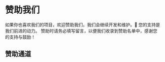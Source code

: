 # 赞助我们

如果你也喜欢我们的项目，欢迎赞助我们，我们会继续开发和维护。💖
您的支持是我们前进的动力。
赞助时请务必填写留言，以便我们收录到赞助名单中，感谢您的支持与鼓励！

## 赞助通道

<Sponsor />

<script setup>
import Sponsor from '../components/sponsor.vue'
</script>
